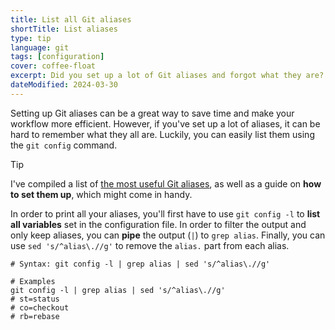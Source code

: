 ```yaml
---
title: List all Git aliases
shortTitle: List aliases
type: tip
language: git
tags: [configuration]
cover: coffee-float
excerpt: Did you set up a lot of Git aliases and forgot what they are? List them all with this command.
dateModified: 2024-03-30
---
```


Setting up Git aliases can be a great way to save time and make your workflow more efficient. However, if you've set up a lot of aliases, it can be hard to remember what they all are. Luckily, you can easily list them using the `git config` command.

> [!TIP]
>
> I've compiled a list of [the most useful Git aliases](/git/s/useful-aliases), as well as a guide on **how to set them up**, which might come in handy.

In order to print all your aliases, you'll first have to use `git config -l` to **list all variables** set in the configuration file. In order to filter the output and only keep aliases, you can **pipe** the output (`|`) to `grep alias`. Finally, you can use `sed 's/^alias\.//g'` to remove the `alias.` part from each alias.

```shell
# Syntax: git config -l | grep alias | sed 's/^alias\.//g'

# Examples
git config -l | grep alias | sed 's/^alias\.//g'
# st=status
# co=checkout
# rb=rebase
```
